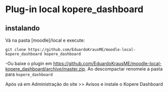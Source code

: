 # Plug-in local kopere_dashboard

## instalando

Vá na pasta [moodle]/local e execute:

```
git clone https://github.com/EduardoKrausME/moodle-local-kopere_dashboard kopere_dashboard
```

-Ou baixe o plugin em https://github.com/EduardoKrausME/moodle-local-kopere_dashboard/archive/master.zip. Ao descompactar renomeie a pasta para ``kopere_dashboard``

Após vá em Administração do site >> Avisos e instale o Kopere Dashboard